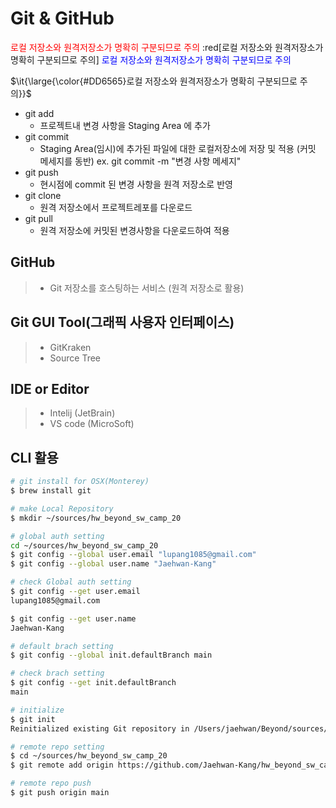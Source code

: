 # Git & GitHub 
<font color="red">로컬 저장소와 원격저장소가 명확히 구분되므로 주의</font>
:red[로컬 저장소와 원격저장소가 명확히 구분되므로 주의]
<span style="color: blue;">로컬 저장소와 원격저장소가 명확히 구분되므로 주의</span>

<p>$\it{\large{\color{#DD6565}로컬 저장소와 원격저장소가 명확히 구분되므로 주의}}$</p>

- git add
  - 프로젝트내 변경 사항을 Staging Area 에 추가  
- git commit
  - Staging Area(임시)에 추가된 파일에 대한 로컬저장소에 저장 및 적용 (커밋 메세지를 동반) ex. git commit -m "변경 사항 메세지" 
- git push 
  - 현시점에 commit 된 변경 사항을 원격 저장소로 반영 
- git clone 
  - 원격 저장소에서 프로젝트레포를 다운로드 
- git pull
  - 원격 저장소에 커밋된 변경사항을 다운로드하여 적용



## GitHub
> - Git 저장소를 호스팅하는 서비스 (원격 저장소로 활용)

## Git GUI Tool(그래픽 사용자 인터페이스)
> - GitKraken
> - Source Tree

## IDE or Editor
> - Intelij (JetBrain)
> - VS code (MicroSoft)

## CLI 활용 
```zsh
# git install for OSX(Monterey)
$ brew install git

# make Local Repository
$ mkdir ~/sources/hw_beyond_sw_camp_20

# global auth setting 
cd ~/sources/hw_beyond_sw_camp_20
$ git config --global user.email "lupang1085@gmail.com"
$ git config --global user.name "Jaehwan-Kang"

# check Global auth setting
$ git config --get user.email
lupang1085@gmail.com  

$ git config --get user.name
Jaehwan-Kang

# default brach setting
$ git config --global init.defaultBranch main

# check brach setting
$ git config --get init.defaultBranch
main

# initialize
$ git init 
Reinitialized existing Git repository in /Users/jaehwan/Beyond/sources/hw_beyond_sw_camp_20/.git/

# remote repo setting
$ cd ~/sources/hw_beyond_sw_camp_20
$ git remote add origin https://github.com/Jaehwan-Kang/hw_beyond_sw_camp_20.git

# remote repo push 
$ git push origin main
```


